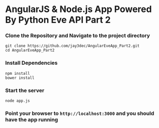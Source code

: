 # AngularJS & Node.js App Powered By Python Eve API Part 2

### Clone the Repository and Navigate to the project directory
```
git clone https://github.com/jay3dec/AngularEveApp_Part2.git
cd AngularEveApp_Part2
```

### Install Dependencies 
```
npm install 
bower install
```
### Start the server
```
node app.js
```
### Point your browser to `http://localhost:3000` and you should have the app running
